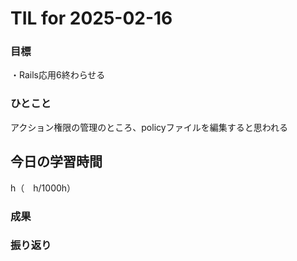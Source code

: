 # TIL for 2025-02-16

### 目標

・Rails応用6終わらせる

### ひとこと
アクション権限の管理のところ、policyファイルを編集すると思われる

## 今日の学習時間

  h（　h/1000h）
  
### 成果
 
### 振り返り 

